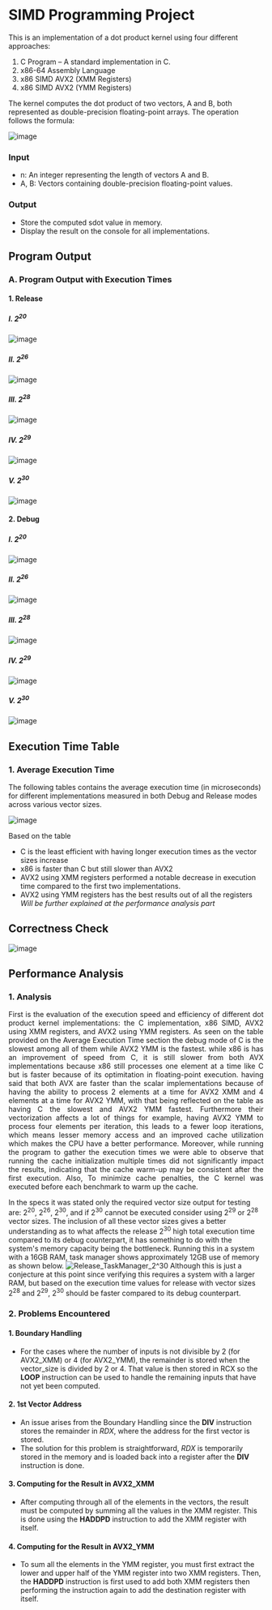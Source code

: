 # SIMD Programming Project
This is an implementation of a dot product kernel using four different approaches:
1. C Program – A standard implementation in C.
2. x86-64 Assembly Language 
3. x86 SIMD AVX2 (XMM Registers) 
4. x86 SIMD AVX2 (YMM Registers) 

The kernel computes the dot product of two vectors, A and B, both represented as double-precision floating-point arrays. The operation follows the formula:

![image](https://github.com/user-attachments/assets/b78fa56c-2bfe-4d15-aed9-3d40b6efd9ee)

### Input
- n: An integer representing the length of vectors A and B.
-  A, B: Vectors containing double-precision floating-point values.

### Output
- Store the computed sdot value in memory.
- Display the result on the console for all implementations.



## Program Output

### A. Program Output with Execution Times

#### 1. Release <br />

##### I. 2<sup>20</sup>

![image](https://github.com/user-attachments/assets/30ca8fb3-e4e4-4e43-a232-1ac3892525c5)

##### II. 2<sup>26</sup>

![image](https://github.com/user-attachments/assets/1f404b04-cf70-4118-9387-d5eb05b4f4c8)

##### III. 2<sup>28</sup>

![image](https://github.com/user-attachments/assets/8fe60eb6-f396-4b85-acfe-1236808087b0)


##### IV. 2<sup>29</sup>

![image](https://github.com/user-attachments/assets/37dce62f-2094-436d-9ec1-b552e5d38afd)


##### V. 2<sup>30</sup>

![image](https://github.com/user-attachments/assets/3ecc4d8a-c0b9-419e-ab3d-d8bdf67c1ccb)



#### 2. Debug <br />

##### I. 2<sup>20</sup>

![image](https://github.com/user-attachments/assets/f08fa98b-35b8-4a46-a009-bce0b7162641)

##### II. 2<sup>26</sup>

![image](https://github.com/user-attachments/assets/bb4f4b7e-930c-45fb-a739-008c1df6b73f)


##### III. 2<sup>28</sup>

![image](https://github.com/user-attachments/assets/d1260fc4-0576-414c-9a12-7fba40e4b5ac)

##### IV. 2<sup>29</sup>

![image](https://github.com/user-attachments/assets/efd5f5b3-05e3-4c11-8326-fa5f7ce7fce2)


##### V. 2<sup>30</sup>

![image](https://github.com/user-attachments/assets/ea621325-9902-4741-8d4c-a8eda5c93fd6)


## Execution Time Table

### 1. Average Execution Time
The following tables contains the average execution time (in microseconds) for different implementations  measured in both Debug and Release modes across various vector sizes.

![image](https://github.com/user-attachments/assets/3b5f2003-f502-49a4-9ce6-818db5970602)

Based on the table 
- C is the least efficient with having longer execution times as the vector sizes increase
- x86 is faster than C but still slower than AVX2
- AVX2 using XMM registers performed a notable decrease in execution time compared to the first two implementations.
- AVX2 using YMM registers has the best results out of all the registers<br />
*Will be further explained at the performance analysis part*
## Correctness Check
![image](https://github.com/user-attachments/assets/ee2d3e06-f407-4580-bf34-74400c3b0238)

## Performance Analysis

### 1. Analysis 
<p align="justify"> 
  First is the evaluation of the execution speed and efficiency of different dot product kernel implementations: the C implementation, x86 SIMD, AVX2 using XMM registers, and AVX2 using YMM registers. As seen on the table provided on the Average Execution Time section the debug mode of C is the slowest among all of them while AVX2 YMM is the fastest. while x86 is has an improvement of speed from C, it is still slower from both AVX implementations because x86 still processes one element at a time like C but is faster because of its optimitation in floating-point execution. having said that both AVX are faster than the scalar implementations because of having the ability to process 2 elements at a time for AVX2 XMM and 4 elements at a time for AVX2 YMM, with that being reflected on the table as having C the slowest and AVX2 YMM fastest. Furthermore their vectorization affects a lot of things for example, having AVX2 YMM to process four elements per iteration, this leads to a fewer loop iterations, which means lesser memory access and an improved cache utilization which makes the CPU have a better performance. Moreover, while running the program to gather the execution times we were able to observe that running the cache initialization multiple times did not significantly impact the results, indicating that the cache warm-up may be consistent after the first execution. Also, To minimize cache penalties, the C kernel was executed before each benchmark to warm up the cache. 
</p>

In the specs it was stated only the required vector size output for testing are: 2<sup>20</sup>, 2<sup>26</sup>, 2<sup>30</sup>, and if 2<sup>30</sup> cannot be executed consider using 2<sup>29</sup> or 2<sup>28</sup> vector sizes. The inclusion of all these vector sizes gives a better understanding as to what affects the release 2<sup>30</sup> high total execution time compared to its debug counterpart, it has something to do with the system's memory capacity being the bottleneck. Running this in a system with a 16GB RAM, task manager shows approximately 12GB use of memory as shown below.
![Release_TaskManager_2^30](https://github.com/user-attachments/assets/1da376a0-c379-4cdc-8bf3-6a5a37363333)
Although this is just a conjecture at this point since verifying this requires a system with a larger RAM, but based on the execution time values for release with vector sizes 2<sup>28</sup> and 2<sup>29</sup>, 2<sup>30</sup> should be faster compared to its debug counterpart.

### 2. Problems Encountered

#### 1. Boundary Handling
- For the cases where the number of inputs is not divisible by 2 (for AVX2_XMM) or 4 (for AVX2_YMM), the remainder is stored when the vector_size is divided by 2 or 4. That value is then stored in RCX so the **LOOP** instruction can be used to handle the remaining inputs that have not yet been computed. 
#### 2. 1st Vector Address 
- An issue arises from the Boundary Handling since the **DIV** instruction stores the remainder in *RDX*, where the address for the first vector is stored.
- The solution for this problem is straightforward, *RDX* is temporarily stored in the memory and is loaded back into a register after the **DIV** instruction is done.
#### 3. Computing for the Result in AVX2_XMM
- After computing through all of the elements in the vectors, the result must be computed by summing all the values in the XMM register. This is done using the **HADDPD** instruction to add the XMM register with itself. 
#### 4. Computing for the Result in AVX2_YMM
- To sum all the elements in the YMM register, you must first extract the lower and upper half of the YMM register into two XMM registers. Then, the **HADDPD** instruction is first used to add both XMM registers then performing the instruction again to add the destination register with itself.
